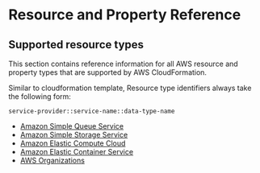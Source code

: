 # Resource and Property Reference

## Supported resource types

This section contains reference information for all AWS resource and property types that are supported by AWS CloudFormation.

Similar to cloudformation template, Resource type identifiers always take the following form:

`service-provider::service-name::data-type-name`

- [Amazon Simple Queue Service](./amazon-simple-queue-service/amazon-simple-queue-service.md)
- [Amazon Simple Storage Service](./amazon-simple-storage-service/amazon-simple-storage-service.md)
- [Amazon Elastic Compute Cloud](./amazon-elastic-compute-cloud/amazon-elastic-compute-cloud.md)
- [Amazon Elastic Container Service](./amazon-elastic-container-service/amazon-elastic-container-service.md)
- [AWS Organizations](./aws-organizations/aws-organizations.md)